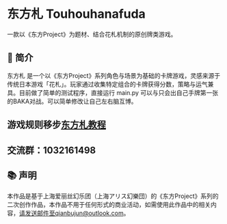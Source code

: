 # 东方札 Touhouhanafuda
一款以《东方Project》为题材、结合花札机制的原创牌类游戏。

## 🎴 简介
东方札 是一个以《东方Project》系列角色与场景为基础的卡牌游戏，灵感来源于传统日本游戏「花札」。玩家通过收集特定组合的卡牌获得分数，策略与运气兼具。目前做了简单的测试程序，直接运行 main.py 可以与只会出自己手牌第一张的BAKA对战。可以简单修改让自己左右脑互博。

## 游戏规则移步[东方札教程](./touhouhanafuda.md)

## 交流群：1032161498

## 📚 声明
本作品是基于上海爱丽丝幻乐团（上海アリス幻樂団）的《东方Project》系列的二次创作作品，本作品不用于任何形式的商业活动，如需使用此作品中的相关内容，请发送邮件至qianbujun@outlook.com。  
